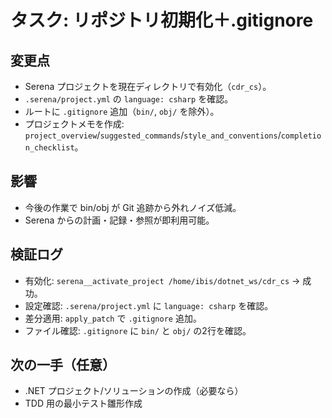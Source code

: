 # タスク: リポジトリ初期化＋.gitignore
## 変更点
- Serena プロジェクトを現在ディレクトリで有効化（`cdr_cs`）。
- `.serena/project.yml` の `language: csharp` を確認。
- ルートに `.gitignore` 追加（`bin/`, `obj/` を除外）。
- プロジェクトメモを作成: `project_overview`/`suggested_commands`/`style_and_conventions`/`completion_checklist`。

## 影響
- 今後の作業で bin/obj が Git 追跡から外れノイズ低減。
- Serena からの計画・記録・参照が即利用可能。

## 検証ログ
- 有効化: `serena__activate_project /home/ibis/dotnet_ws/cdr_cs` → 成功。
- 設定確認: `.serena/project.yml` に `language: csharp` を確認。
- 差分適用: `apply_patch` で `.gitignore` 追加。
- ファイル確認: `.gitignore` に `bin/` と `obj/` の2行を確認。

## 次の一手（任意）
- .NET プロジェクト/ソリューションの作成（必要なら）
- TDD 用の最小テスト雛形作成
